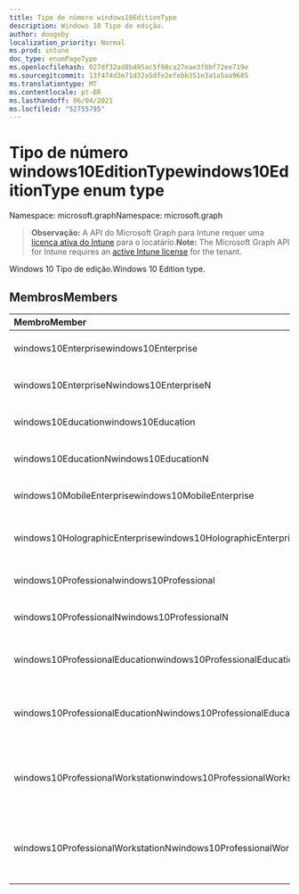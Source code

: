 ```yaml
---
title: Tipo de número windows10EditionType
description: Windows 10 Tipo de edição.
author: dougeby
localization_priority: Normal
ms.prod: intune
doc_type: enumPageType
ms.openlocfilehash: 027df32ad8b495ac5f98ca27eae3f8bf72ee719e
ms.sourcegitcommit: 13f474d3e71d32a5dfe2efebb351e3a1a5aa9685
ms.translationtype: MT
ms.contentlocale: pt-BR
ms.lasthandoff: 06/04/2021
ms.locfileid: "52755795"
---
```

# <a name="windows10editiontype-enum-type"></a><span data-ttu-id="37161-103">Tipo de número windows10EditionType</span><span class="sxs-lookup"><span data-stu-id="37161-103">windows10EditionType enum type</span></span>

<span data-ttu-id="37161-104">Namespace: microsoft.graph</span><span class="sxs-lookup"><span data-stu-id="37161-104">Namespace: microsoft.graph</span></span>

> <span data-ttu-id="37161-105">**Observação:** A API do Microsoft Graph para Intune requer uma [licença ativa do Intune](https://go.microsoft.com/fwlink/?linkid=839381) para o locatário.</span><span class="sxs-lookup"><span data-stu-id="37161-105">**Note:** The Microsoft Graph API for Intune requires an [active Intune license](https://go.microsoft.com/fwlink/?linkid=839381) for the tenant.</span></span>

<span data-ttu-id="37161-106">Windows 10 Tipo de edição.</span><span class="sxs-lookup"><span data-stu-id="37161-106">Windows 10 Edition type.</span></span>

## <a name="members"></a><span data-ttu-id="37161-107">Membros</span><span class="sxs-lookup"><span data-stu-id="37161-107">Members</span></span>
|<span data-ttu-id="37161-108">Membro</span><span class="sxs-lookup"><span data-stu-id="37161-108">Member</span></span>|<span data-ttu-id="37161-109">Valor</span><span class="sxs-lookup"><span data-stu-id="37161-109">Value</span></span>|<span data-ttu-id="37161-110">Descrição</span><span class="sxs-lookup"><span data-stu-id="37161-110">Description</span></span>|
|:---|:---|:---|
|<span data-ttu-id="37161-111">windows10Enterprise</span><span class="sxs-lookup"><span data-stu-id="37161-111">windows10Enterprise</span></span>|<span data-ttu-id="37161-112">0</span><span class="sxs-lookup"><span data-stu-id="37161-112">0</span></span>|<span data-ttu-id="37161-113">Windows 10 Enterprise</span><span class="sxs-lookup"><span data-stu-id="37161-113">Windows 10 Enterprise</span></span>|
|<span data-ttu-id="37161-114">windows10EnterpriseN</span><span class="sxs-lookup"><span data-stu-id="37161-114">windows10EnterpriseN</span></span>|<span data-ttu-id="37161-115">1</span><span class="sxs-lookup"><span data-stu-id="37161-115">1</span></span>|<span data-ttu-id="37161-116">Windows 10 EnterpriseN</span><span class="sxs-lookup"><span data-stu-id="37161-116">Windows 10 EnterpriseN</span></span>|
|<span data-ttu-id="37161-117">windows10Education</span><span class="sxs-lookup"><span data-stu-id="37161-117">windows10Education</span></span>|<span data-ttu-id="37161-118">2</span><span class="sxs-lookup"><span data-stu-id="37161-118">2</span></span>|<span data-ttu-id="37161-119">Windows 10 Education</span><span class="sxs-lookup"><span data-stu-id="37161-119">Windows 10 Education</span></span>|
|<span data-ttu-id="37161-120">windows10EducationN</span><span class="sxs-lookup"><span data-stu-id="37161-120">windows10EducationN</span></span>|<span data-ttu-id="37161-121">3</span><span class="sxs-lookup"><span data-stu-id="37161-121">3</span></span>|<span data-ttu-id="37161-122">Windows 10 EducationN</span><span class="sxs-lookup"><span data-stu-id="37161-122">Windows 10 EducationN</span></span>|
|<span data-ttu-id="37161-123">windows10MobileEnterprise</span><span class="sxs-lookup"><span data-stu-id="37161-123">windows10MobileEnterprise</span></span>|<span data-ttu-id="37161-124">4 </span><span class="sxs-lookup"><span data-stu-id="37161-124">4</span></span>|<span data-ttu-id="37161-125">Windows 10 Mobile Enterprise</span><span class="sxs-lookup"><span data-stu-id="37161-125">Windows 10 Mobile Enterprise</span></span>|
|<span data-ttu-id="37161-126">windows10HolographicEnterprise</span><span class="sxs-lookup"><span data-stu-id="37161-126">windows10HolographicEnterprise</span></span>|<span data-ttu-id="37161-127">5 </span><span class="sxs-lookup"><span data-stu-id="37161-127">5</span></span>|<span data-ttu-id="37161-128">Windows 10 Holographic Enterprise</span><span class="sxs-lookup"><span data-stu-id="37161-128">Windows 10 Holographic Enterprise</span></span>|
|<span data-ttu-id="37161-129">windows10Professional</span><span class="sxs-lookup"><span data-stu-id="37161-129">windows10Professional</span></span>|<span data-ttu-id="37161-130">6 </span><span class="sxs-lookup"><span data-stu-id="37161-130">6</span></span>|<span data-ttu-id="37161-131">Windows 10 Professional</span><span class="sxs-lookup"><span data-stu-id="37161-131">Windows 10 Professional</span></span>|
|<span data-ttu-id="37161-132">windows10ProfessionalN</span><span class="sxs-lookup"><span data-stu-id="37161-132">windows10ProfessionalN</span></span>|<span data-ttu-id="37161-133">7 </span><span class="sxs-lookup"><span data-stu-id="37161-133">7</span></span>|<span data-ttu-id="37161-134">Windows 10 ProfessionalN</span><span class="sxs-lookup"><span data-stu-id="37161-134">Windows 10 ProfessionalN</span></span>|
|<span data-ttu-id="37161-135">windows10ProfessionalEducation</span><span class="sxs-lookup"><span data-stu-id="37161-135">windows10ProfessionalEducation</span></span>|<span data-ttu-id="37161-136">8 </span><span class="sxs-lookup"><span data-stu-id="37161-136">8</span></span>|<span data-ttu-id="37161-137">Windows 10 Professional Education</span><span class="sxs-lookup"><span data-stu-id="37161-137">Windows 10 Professional Education</span></span>|
|<span data-ttu-id="37161-138">windows10ProfessionalEducationN</span><span class="sxs-lookup"><span data-stu-id="37161-138">windows10ProfessionalEducationN</span></span>|<span data-ttu-id="37161-139">9 </span><span class="sxs-lookup"><span data-stu-id="37161-139">9</span></span>|<span data-ttu-id="37161-140">Windows 10 Professional EducationN</span><span class="sxs-lookup"><span data-stu-id="37161-140">Windows 10 Professional EducationN</span></span>|
|<span data-ttu-id="37161-141">windows10ProfessionalWorkstation</span><span class="sxs-lookup"><span data-stu-id="37161-141">windows10ProfessionalWorkstation</span></span>|<span data-ttu-id="37161-142">10 </span><span class="sxs-lookup"><span data-stu-id="37161-142">10</span></span>|<span data-ttu-id="37161-143">Windows 10 Professional para Estações de Trabalho</span><span class="sxs-lookup"><span data-stu-id="37161-143">Windows 10 Professional for Workstations</span></span>|
|<span data-ttu-id="37161-144">windows10ProfessionalWorkstationN</span><span class="sxs-lookup"><span data-stu-id="37161-144">windows10ProfessionalWorkstationN</span></span>|<span data-ttu-id="37161-145">11</span><span class="sxs-lookup"><span data-stu-id="37161-145">11</span></span>|<span data-ttu-id="37161-146">Windows 10 Professional para Estações de Trabalho N</span><span class="sxs-lookup"><span data-stu-id="37161-146">Windows 10 Professional for Workstations N</span></span>|





